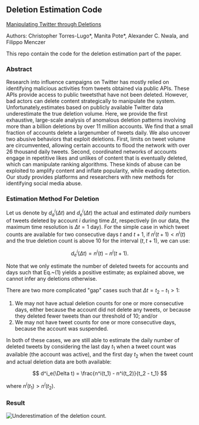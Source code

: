 ## Deletion Estimation Code
[Manipulating Twitter through Deletions](https://ojs.aaai.org/index.php/ICWSM/article/view/19355/19127)

Authors: Christopher Torres-Lugo*, Manita Pote*, Alexander C. Nwala, and Filippo Menczer

This repo contain the code for the deletion estimation part of the paper.

### Abstract
Research into influence campaigns on Twitter has mostly relied on identifying malicious activities from tweets obtained via public APIs. These APIs provide access to public tweetsthat have not been deleted. However, bad actors can delete content strategically to manipulate the system. Unfortunately,estimates based on publicly available Twitter data underestimate the true deletion volume. Here, we provide the first exhaustive, large-scale analysis of anomalous deletion patterns involving more than a billion deletions by over 11 million accounts. We find that a small fraction of accounts delete a largenumber of tweets daily. We also uncover two abusive behaviors that exploit deletions. First, limits on tweet volume are circumvented, allowing certain accounts to flood the network with over 26 thousand daily tweets. Second, coordinated networks of accounts engage in repetitive likes and unlikes of content that is eventually deleted, which can manipulate ranking algorithms. These kinds of abuse can be exploited to amplify content and inflate popularity, while evading detection. Our study provides platforms and researchers with new methods for identifying social media abuse.

### Estimation Method For Deletion
Let us denote by $d^i_a(\Delta t)$ and $d^i_e(\Delta t)$ the actual and estimated *daily* numbers of tweets deleted by account $i$ during time $\Delta t$, respectively (in our data, the maximum time resolution is $\Delta t = 1$ day). For the simple case in which tweet counts are available for two consecutive days $t$ and $t+1$, if $n^i(t+1) < n^i(t)$ and the true deletion count is above 10 for the interval $(t, t+1)$, we can use:

$$
d^i_e(\Delta t) = n^i(t) - n^i(t+1).
$$

Note that we only estimate the number of deleted tweets for accounts and days such that Eq.~(1) yields a positive estimate; as explained above, we cannot infer any deletions otherwise.

There are two more complicated "gap" cases such that $\Delta t = t_2 - t_1 > 1$:  
1. We may not have actual deletion counts for one or more consecutive days, either because the account did not delete any tweets, or because they deleted fewer tweets than our threshold of 10; and/or  
2. We may not have tweet counts for one or more consecutive days, because the account was suspended.  

In both of these cases, we are still able to estimate the daily number of deleted tweets by considering the last day $t_1$ when a tweet count was available (the account was active), and the first day $t_2$ when the tweet count and actual deletion data are both available:

$$
d^i_e(\Delta t) = \frac{n^i(t_1) - n^i(t_2)}{t_2 - t_1}
$$

where $n^i(t_1) > n^i(t_2)$.

### Result

![Underestimation of the deletion count.](URL_or_path_to_image)



